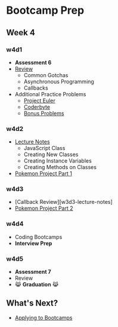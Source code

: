 # Bootcamp Prep

## Week 4

### w4d1
+ **Assessment 6**
+ [Review][w4d1-lecture-notes]
  + Common Gotchas
  + Asynchronous Programming
  + Callbacks
+ Additional Practice Problems
  + [Project Euler](https://projecteuler.net/archives)
  + [Coderbyte](https://coderbyte.com/challenges/)
  + [Bonus Problems](../bonuses)

[w4d1-lecture-notes]:./d1/lecture_notes.md

### w4d2
+ [Lecture Notes][w4d4-lecture-notes]
  + JavaScript Class
  + Creating New Classes
  + Creating Instance Variables
  + Creating Methods on Classes
+ [Pokemon Project Part 1][pokemon_1]

### w4d3
+ [Callback Review][w3d3-lecture-notes]
+ [Pokemon Project Part 2][pokemon_2]

### w4d4
+ Coding Bootcamps
+ **Interview Prep**

[w4d4-lecture-notes]:./d4/lecture_notes.md
[pokemon_1]:./pokemon/class.md
[pokemon_2]:./pokemon/battle.md

### w4d5
+ **Assessment 7**
+ Review
+ :joy_cat: **Graduation** :joy_cat:

## What's Next?
  + [Applying to Bootcamps](../bootcamp_applications.md)
